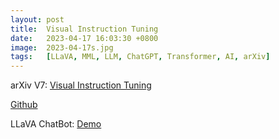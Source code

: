```yaml
---
layout: post
title:  Visual Instruction Tuning
date:   2023-04-17 16:03:30 +0800
image:  2023-04-17s.jpg
tags:   [LLaVA, MML, LLM, ChatGPT, Transformer, AI, arXiv]
---
```


arXiv V7: [Visual Instruction Tuning](https://arxiv.org/pdf/2304.08485.pdf)


[Github](https://llava-vl.github.io)


LLaVA ChatBot: [Demo](https://llava.hliu.cc)
